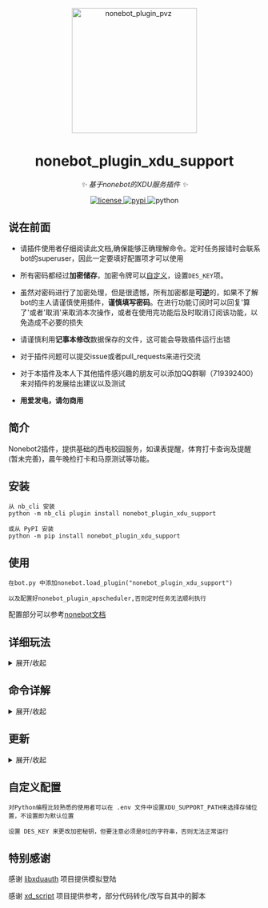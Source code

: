 <!-- markdownlint-disable MD033 MD041 -->
<p align="center">
  <img src="https://github.com/longchengguxiao/nonebot_plugin_xdu_support/blob/main/nonebot_plugin_xdu_support_logo.png" width="250" height="250" alt="nonebot_plugin_pvz">
</p>
<div align="center">

# nonebot_plugin_xdu_support

<!-- prettier-ignore-start -->
<!-- markdownlint-disable-next-line MD036 -->
_✨ 基于nonebot的XDU服务插件 ✨_
<!-- prettier-ignore-end -->

</div>

<p align="center">
    <a href="https://github.com/longchengguxiao/nonebot_plugin_xdu_support/blob/main/LICENSE">
    <img src="https://img.shields.io/github/license/longchengguxiao/nonebot_plugin_xdu_support" alt="license">
    </a>
    <a href="https://pypi.python.org/pypi/nonebot_plugin_xdu_support">
    <img src="https://img.shields.io/pypi/v/nonebot_plugin_xdu_support" alt="pypi">
    </a>
    <img src="https://img.shields.io/badge/python-3.8+-blue" alt="python">
</p>

## 说在前面

+ 请插件使用者仔细阅读此文档,确保能够正确理解命令。定时任务报错时会联系bot的superuser，因此一定要填好配置项才可以使用

+ 所有密码都经过**加密储存**，加密令牌可以[自定义](#自定义配置)，设置`DES_KEY`项。

+ 虽然对密码进行了加密处理，但是很遗憾，所有加密都是**可逆**的，如果不了解bot的主人请谨慎使用插件，**谨慎填写密码**。在进行功能订阅时可以回复'算了'或者'取消'来取消本次操作，或者在使用完功能后及时取消订阅该功能，以免造成不必要的损失

+ 请谨慎利用**记事本修改**数据保存的文件，这可能会导致插件运行出错

+ 对于插件问题可以提交issue或者pull_requests来进行交流

+ 对于本插件及本人下其他插件感兴趣的朋友可以添加QQ群聊（719392400）来对插件的发展给出建议以及测试

+ **用爱发电，请勿商用**

## 简介

Nonebot2插件，提供基础的西电校园服务，如课表提醒，体育打卡查询及提醒(暂未完善)，晨午晚检打卡和马原测试等功能。

## 安装

```buildoutcfg
从 nb_cli 安装
python -m nb_cli plugin install nonebot_plugin_xdu_support

或从 PyPI 安装
python -m pip install nonebot_plugin_xdu_support
```

## 使用

```buildoutcfg
在bot.py 中添加nonebot.load_plugin("nonebot_plugin_xdu_support")

以及配置好nonebot_plugin_apscheduler,否则定时任务无法顺利执行
```
配置部分可以参考[nonebot文档](https://v2.nonebot.dev/docs/advanced/scheduler)

## 详细玩法

<details>
<summary>展开/收起</summary>

```buildoutcfg
通过使用关键字'xdu功能订阅'或'xdu服务订阅'来订阅插件功能

通过关键字'xdu取消订阅'或'xdu服务退订'来解除订阅插件功能

通过关键字'晨午晚检查看'或'查看晨午晚检'来主动查看当前时间段是否完成晨午晚检

通过关键字'体育打卡查看'或'查看体育打卡'来主动查看当前打卡次数

通过关键字'课表查询'或'课表查看'来主动查看当天课表

通过关键字'更新课表'来更新课表的本地缓存

通过关键字'马原'(+空格+'单选'/'多选')来获取一道单选或者多选题，不加参数则为随机获取
```

</details>

## 命令详解

<details>
<summary>展开/收起</summary>

|  命令  |  格式（逗号分割）  |  命令样例（不需要引号）  |  返回和解释  |
|  ----  |  ----  |  ----  |  ----  |
|  功能订阅  | xdu功能订阅，xdu服务订阅 | 'xdu功能订阅' | 后续会提示输入订阅的功能以及对应的账号密码，该功能仅私聊可用 |
|  功能退订  | xdu功能退订，xdu取消订阅 | 'xdu取消订阅' | 后续提示输入退订的功能，该功能私聊群聊均可用 |
|  晨午晚检  | 晨午晚检查看，查看晨午晚检 | '晨午晚检查看' | 主动返回当前时间段是否进行晨午晚检，订阅此服务即意味着每天的7,14,20点会进行一次打卡 |
|  体育打卡  | 体育打卡查看，查看体育打卡 | '体育打卡查看' | 主动返回当前时刻的体育打卡有效次数，订阅此服务意味着会在系统收到第一次体育打卡信息的时候提醒你还有多久第二次打卡 |
|  课表提醒  | 课表查询，课表查看 | '课表查询' | 主动返回当天课表，订阅此服务即每天晚上22点推送第二天课表，每节课提前30分钟提醒下节课的信息 |
|  马原测试  | 马原(+空格+单选/多选) | '马原 单选' | 返回单选或多选题一道，可以通过参数指定，默认为随机。在作答完题目后还会返回正确率 |

</details>


## 更新

<details>
<summary>展开/收起</summary>

### v0.1.6

+ 2023/01/28 使用暂无问题，修复了mknod报错

### v0.1.0

+ 2023/01/28 基础功能基本实现，选课模块以及体育打卡补缺提上日程

</details>

## 自定义配置

```buildoutcfg
对Python编程比较熟悉的使用者可以在 .env 文件中设置XDU_SUPPORT_PATH来选择存储位置，不设置即为默认位置

设置 DES_KEY 来更改加密秘钥，但要注意必须是8位的字符串，否则无法正常运行
```

## 特别感谢

感谢 [libxduauth](https://github.com/xdlinux/libxduauth) 项目提供模拟登陆

感谢 [xd_script](https://github.com/xdlinux/xidian-scripts) 项目提供参考，部分代码转化/改写自其中的脚本
